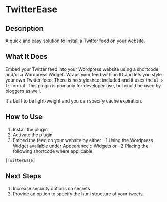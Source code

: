 # TwitterEase #

## Description ##

A quick and easy solution to install a Twitter feed on your website.

## What It Does ##

Embed your Twitter feed into your Wordpress website using a shortcode and/or a Wordpress Widget. Wraps your feed with an ID and lets you style your own Twitter feed. There is no stylesheet included and it uses the `ul > li` format. This plugin is primarily for developer use, but could be used by bloggers as well.

It's built to be light-weight and you can specify cache expiration.

## How to Use ##

1. Install the plugin
2. Activate the plugin
3. Embed the feed on your website by either
⋅⋅1 Using the Wordpress Widget available under Appearance :: Widgets or
⋅⋅2 Placing the following shortcode where applicable

`[TwitterEase]`

## Next Steps ##

1. Increase security options on secrets
2. Provide an option to specify the html structure of your tweets.